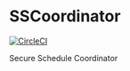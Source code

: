 # SSCoordinator

[![CircleCI](https://circleci.com/gh/naito-kikaku/sscoordinator.svg?style=svg)](https://circleci.com/gh/naito-kikaku/sscoordinator)

Secure Schedule Coordinator